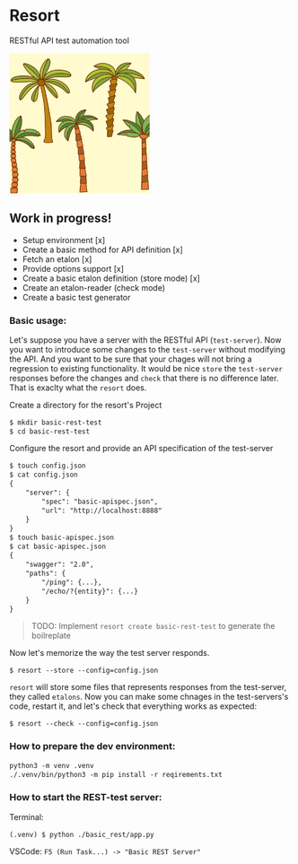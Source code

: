 # Resort
RESTful API test automation tool


![resort logo](https://github.com/againagainst/resort/blob/master/data/icons/resort.png?raw=true)

## Work in progress!

- Setup environment [x]
- Create a basic method for API definition [x]
- Fetch an etalon [x]
- Provide options support [x]
- Create a basic etalon definition (store mode) [x]
- Create an etalon-reader (check mode)
- Create a basic test generator

### Basic usage:
Let's suppose you have a server with the RESTful API (`test-server`). Now you want to introduce some changes to the `test-server` without modifying the API. And you want to be sure that your chages will not bring a regression to existing functionality. It would be nice `store` the `test-server` responses before the changes and `check` that there is no difference later. That is exaclty what the `resort` does.

Create a directory for the resort's Project
```
$ mkdir basic-rest-test
$ cd basic-rest-test
```

Configure the resort and provide an API specification of the test-server
```
$ touch config.json
$ cat config.json
{
    "server": {
        "spec": "basic-apispec.json",
        "url": "http://localhost:8888"
    }
}
$ touch basic-apispec.json
$ cat basic-apispec.json
{
    "swagger": "2.0",
    "paths": {
        "/ping": {...},
        "/echo/?{entity}": {...}
    }
}
```
> TODO: Implement `resort create basic-rest-test` to generate the boilreplate

Now let's memorize the way the test server responds.
```
$ resort --store --config=config.json
```

`resort` will store some files that represents responses from the test-server, they called `etalons`.
Now you can make some chnages in the test-servers's code, restart it, and let's check that everything works as expected:
```
$ resort --check --config=config.json
```

### How to prepare the dev environment:
```
python3 -m venv .venv
./.venv/bin/python3 -m pip install -r reqirements.txt
```

### How to start the REST-test server:
Terminal: 
```
(.venv) $ python ./basic_rest/app.py
```

VSCode: `F5 (Run Task...) -> "Basic REST Server"`



